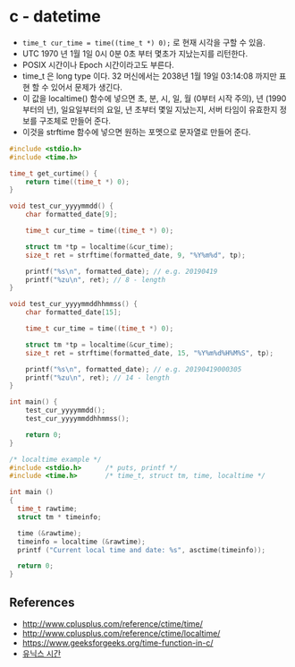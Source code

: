 # c - datetime
* ```time_t cur_time = time((time_t *) 0);``` 로 현재 시각을 구할 수 있음.
* UTC 1970 년 1월 1일 0시 0분 0초 부터 몇초가 지났는지를 리턴한다.
* POSIX 시간이나 Epoch 시간이라고도 부른다.
* time_t 은 long type 이다. 32 머신에서는 2038년 1월 19일 03:14:08 까지만 표현 할 수 있어서 문제가 생긴다.
* 이 값을 localtime() 함수에 넣으면 초, 분, 시, 일, 월 (0부터 시작 주의), 년 (1990부터의 년), 일요일부터의 요일, 년 초부터 몇일 지났는지, 서버 타임이 유효한지 정보를 구조체로 만들어 준다.
* 이것을 strftime 함수에 넣으면 원하는 포멧으로 문자열로 만들어 준다.

```c
#include <stdio.h>
#include <time.h>

time_t get_curtime() {
    return time((time_t *) 0);
}

void test_cur_yyyymmdd() {
    char formatted_date[9];

    time_t cur_time = time((time_t *) 0);

    struct tm *tp = localtime(&cur_time);
    size_t ret = strftime(formatted_date, 9, "%Y%m%d", tp);

    printf("%s\n", formatted_date); // e.g. 20190419
    printf("%zu\n", ret); // 8 - length
}

void test_cur_yyyymmddhhmmss() {
    char formatted_date[15];

    time_t cur_time = time((time_t *) 0);

    struct tm *tp = localtime(&cur_time);
    size_t ret = strftime(formatted_date, 15, "%Y%m%d%H%M%S", tp);

    printf("%s\n", formatted_date); // e.g. 20190419000305
    printf("%zu\n", ret); // 14 - length
}

int main() {
    test_cur_yyyymmdd();
    test_cur_yyyymmddhhmmss();

    return 0;
}
```

```c
/* localtime example */
#include <stdio.h>      /* puts, printf */
#include <time.h>       /* time_t, struct tm, time, localtime */

int main ()
{
  time_t rawtime;
  struct tm * timeinfo;

  time (&rawtime);
  timeinfo = localtime (&rawtime);
  printf ("Current local time and date: %s", asctime(timeinfo));

  return 0;
}
```

## References
* http://www.cplusplus.com/reference/ctime/time/
* http://www.cplusplus.com/reference/ctime/localtime/
* https://www.geeksforgeeks.org/time-function-in-c/
* [유닉스 시간](https://ko.wikipedia.org/wiki/%EC%9C%A0%EB%8B%89%EC%8A%A4_%EC%8B%9C%EA%B0%84)
